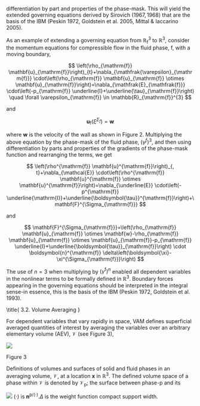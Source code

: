 differentiation by part and properties of the phase-mask. This will yield the extended governing equations derived by Sirovich $(1967,1968)$ that are the basis of the IBM (Peskin 1972, Goldstein et al. 2005, Mittal \& Iaccarino 2005).

As an example of extending a governing equation from $\mathbb{R}_{\mathrm{f}}^{3}$ to $\mathbb{R}^{3}$, consider the momentum equations for compressible flow in the fluid phase, $\mathrm{f}$, with a moving boundary,

$$
\left(\rho_{\mathrm{f}} \mathbf{u}_{\mathrm{f}}\right)_{t}+\nabla_{\mathfrak{\varepsilon}_{\mathrm{f}}} \cdot\left(\rho_{\mathrm{f}} \mathbf{u}_{\mathrm{f}} \otimes \mathbf{u}_{\mathrm{f}}\right)=\nabla_{\mathfrak{E}_{\mathfrak{f}}} \cdot\left(-p_{\mathrm{f}} \underline{I}+\underline{\tau}_{\mathrm{f}}\right) \quad \forall \varepsilon_{\mathrm{f}} \in \mathbb{R}_{\mathrm{f}}^{3}
$$

and

$$
\mathbf{u}_{\mathrm{f}}\left(\xi^{\Sigma_{f}}\right)=\mathbf{w}
$$

where $\mathbf{w}$ is the velocity of the wall as shown in Figure 2. Multiplying the above equation by the phase-mask of the fluid phase, $\left(\gamma^{f}\right)^{3}$, and then using differentiation by parts and properties of the gradients of the phase-mask function and rearranging the terms, we get

$$
\left(\rho^{\mathrm{f}} \mathbf{u}^{\mathrm{f}}\right)_{, t}+\nabla_{\mathcal{E}} \cdot\left(\rho^{\mathrm{f}} \mathbf{u}^{\mathrm{f}} \otimes \mathbf{u}^{\mathrm{f}}\right)=\nabla_{\underline{E}} \cdot\left(-p^{\mathrm{f}} \underline{\mathrm{I}}+\underline{\boldsymbol{\tau}}^{\mathrm{f}}\right)+\mathbf{F}^{\Sigma_{\mathrm{f}}}
$$

and

$$
\mathbf{F}^{\Sigma_{\mathrm{f}}}=\left(\rho_{\mathrm{f}} \mathbf{u}_{\mathrm{f}} \otimes \mathbf{w}-\rho_{\mathrm{f}} \mathbf{u}_{\mathrm{f}} \otimes \mathbf{u}_{\mathrm{f}}-p_{\mathrm{f}} \underline{I}+\underline{\boldsymbol{\tau}}_{\mathrm{f}}\right) \cdot \boldsymbol{n}^{\mathrm{f}} \delta\left(\boldsymbol{\xi}-\xi^{\Sigma_{\mathrm{f}}}\right)
$$

The use of $n=3$ when multiplying by $\left(\gamma^{\mathrm{f}}\right)^{n}$ enabled all dependent variables in the nonlinear terms to be formally defined in $\mathbb{R}^{3}$. Boundary forces appearing in the governing equations should be interpreted in the integral sense-in essence, this is the basis of the IBM (Peskin 1972, Goldstein et al. 1993).

\title{
3.2. Volume Averaging
}

For dependent variables that vary rapidly in space, VAM defines superficial averaged quantities of interest by averaging the variables over an arbitrary elementary volume (AEV), $\mathcal{V}$ (see Figure 3),

![](https://cdn.mathpix.com/cropped/2024_06_05_23237fc8fa5ea45d3cb7g-1.jpg?height=628&width=919&top_left_y=1297&top_left_x=594)

Figure 3

Definitions of volumes and surfaces of solid and fluid phases in an averaging volume, $\mathcal{V}$, at a location $\mathbf{x}$ in $\mathbb{R}^{3}$. The defined volume space of a phase within $\mathcal{V}$ is denoted by $\mathcal{V}_{\mathrm{p}}$; the surface between phase-p and its

![](https://cdn.mathpix.com/cropped/2024_06_05_23237fc8fa5ea45d3cb7g-1.jpg?height=37&width=1258&top_left_y=2049&top_left_x=415)
$(\cdot)$ is $\boldsymbol{n}^{\mathrm{p} /(\cdot)} . \Delta$ is the weight function compact support width.